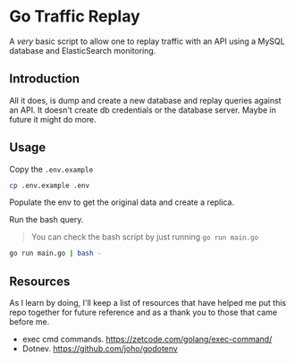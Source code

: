 # Go Traffic Replay

A *very* basic script to allow one to replay traffic with an API using a MySQL database and ElasticSearch monitoring.

## Introduction

All it does, is dump and create a new database and replay queries against an API.
It doesn't create db credentials or the database server.
 Maybe in future it might do more.

## Usage

Copy the `.env.example`

```bash
cp .env.example .env
```

Populate the env to get the original data and create a replica.

Run the bash query.

> You can check the bash script by just running `go run main.go`

```bash
go run main.go | bash -
```

## Resources

As I learn by doing, I'll keep a list of resources that have helped me put this repo together for future reference and as a thank you to those that came before me.

- exec cmd commands. https://zetcode.com/golang/exec-command/
- Dotnev. https://github.com/joho/godotenv